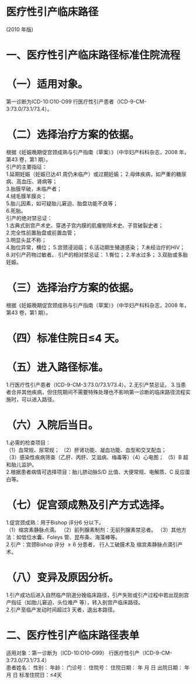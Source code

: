 # 医疗性引产临床路径  
(2010 年版)  
# 一、医疗性引产临床路径标准住院流程  
# （一）适用对象。  
第一诊断为ICD-10:O10-O99 行医疗性引产患者（ICD-9-CM-3:73.0/73.1/73.4）。  
# （二）选择治疗方案的依据。  
根据《妊娠晚期促宫颈成熟与引产指南（草案）》（中华妇产科科杂志，2008 年，第43 卷，第1 期）。  
引产的主要指征：  
1.延期妊娠（妊娠已达41 周仍未临产）或过期妊娠； 2.母体疾病，如严重的糖尿病、高血压、肾病等；  
3.胎膜早破，未临产者；  
4.绒毛膜羊膜炎；  
5.胎儿因素，如可疑胎儿窘迫、胎盘功能不良等；  
6.死胎。  
引产的绝对禁忌证：  
1.古典式剖宫产术史、穿透子宫内膜的肌瘤剔除术史、子宫破裂史者；  
2.完全性前置胎盘或前置血管；  
3.明显头盆不称；  
4.胎位异常，横位； 5.宫颈浸润癌； 6.活动期生殖道感染； 7.未经治疗的HIV； 8.对引产药物过敏者。 引产的相对禁忌证： 1.臀位； 2.羊水过多； 3.双胎或多胎妊娠。  
# （三）选择治疗方案的依据。  
根据《妊娠晚期促宫颈成熟与引产指南（草案）》（中华妇产科科杂志，2008 年，第43 卷，第1 期）。  
# （四）标准住院日≤4 天。  
# （五）进入路径标准。  
1.行医疗性引产患者（ICD-9-CM-3:73.0/73.1/73.4）。2.无引产禁忌证。 3.当患者合并其他疾病，但住院期间不需要特殊处理也不影响第一诊断的临床路径流程实施时，可以进入路径。  
# （六）入院后当日。  
1.必需的检查项目：  
（1）血常规、尿常规； （2）肝肾功能、凝血功能、血型和交叉配血；  
（3）感染性疾病筛查（乙肝、丙肝、艾滋病、梅毒等）（4）心电图； （5）B 超和胎儿监护。  
2.根据患者病情可选择项目：胎儿脐动脉S/D 比值、大便常规、电解质、C 反应蛋白等。  
# （七）促宫颈成熟及引产方式选择。  
1.促宫颈成熟：用于Bishop 评分6 分以下。  
（1）缩宫素静脉点滴。 （2）前列腺素制剂：无前列腺素禁忌者。 （3）其他方法：如低位水囊、Foleys 管、昆布条、海藻棒等。  
2.引产：宫颈Bishop 评分 ${\geqslant}6$  分患者， 行人工破膜术及 缩宫素静脉点滴引产术。  
# （八）变异及原因分析。  
1.引产成功后进入自然临产阴道分娩临床路径，引产失败或引产过程中若出现剖宫产指征（如胎儿窘迫、头位难产 等），转入剖宫产临床路径。  
2.引产至临产发动时间超过3 天者，退出本路径。  
# 二、医疗性引产临床路径表单  
适用对象：第一诊断为（ICD-10:O10-O99） 行医疗性引产（ICD-9-CM-3:73.0/73.1/73.4）  
患者姓名：          性别：    年龄：    门诊号：       住院号：         住院日期：   年  月  日   出院日期：   年   月  日   标准住院日：≤4天  
